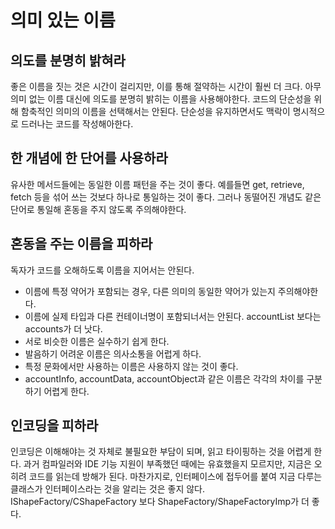 # 의미 있는 이름
## 의도를 분명히 밝혀라
좋은 이름을 짓는 것은 시간이 걸리지만, 이를 통해 절약하는 시간이 훨씬 더 크다.
아무 의미 없는 이름 대신에 의도를 분명히 밝히는 이름을 사용해야한다.
코드의 단순성을 위해 함축적인 의미의 이름을 선택해서는 안된다.
단순성을 유지하면서도 맥락이 명시적으로 드러나는 코드를 작성해아한다.

## 한 개념에 한 단어를 사용하라
유사한 메서드들에는 동일한 이름 패턴을 주는 것이 좋다.
예를들면 get, retrieve, fetch 등을 섞어 쓰는 것보다 하나로 통일하는 것이 좋다.
그러나 동떨어진 개념도 같은 단어로 통일해 혼동을 주지 않도록 주의해야한다.

## 혼동을 주는 이름을 피하라
독자가 코드를 오해하도록 이름을 지어서는 안된다.

- 이름에 특정 약어가 포함되는 경우, 다른 의미의 동일한 약어가 있는지 주의해야한다.
- 이름에 실제 타입과 다른 컨테이너명이 포함되너서는 안된다. accountList 보다는 accounts가 더 낫다.
- 서로 비슷한 이름은 실수하기 쉽게 한다.
- 발음하기 어려운 이름은 의사소통을 어럽게 하다.
- 특정 문화에서만 사용하는 이름은 사용하지 않는 것이 좋다.
- accountInfo, accountData, accountObject과 같은 이름은 각각의 차이를 구분하기 어렵게 한다.

## 인코딩을 피하라
인코딩은 이해해야는 것 자체로 불필요한 부담이 되며, 읽고 타이핑하는 것을 어렵게 한다.
과거 컴파일러와 IDE 기능 지원이 부족했던 때에는 유효했을지 모르지만, 지금은 오히려 코드를 읽는데 방해가 된다.
마찬가지로, 인터페이스에 접두어를 붙여 지금 다루는 클래스가 인터페이스라는 것을 알리는 것은 좋지 않다.
IShapeFactory/CShapeFactory 보다 ShapeFactory/ShapeFactoryImp가 더 좋다.